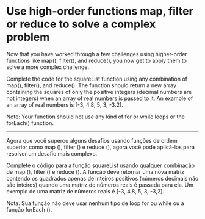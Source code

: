 # Use high-order functions map, filter or reduce to solve a complex problem

Now that you have worked through a few challenges using higher-order functions like map(), filter(), and reduce(), you now get to apply them to solve a more complex challenge.

Complete the code for the squareList function using any combination of map(), filter(), and reduce(). The function should return a new array containing the squares of only the positive integers (decimal numbers are not integers) when an array of real numbers is passed to it. An example of an array of real numbers is [-3, 4.8, 5, 3, -3.2].

Note: Your function should not use any kind of for or while loops or the forEach() function.

---

Agora que você superou alguns desafios usando funções de ordem superior como map (), filter () e reduce (), agora você pode aplicá-los para resolver um desafio mais complexo.

Complete o código para a função squareList usando qualquer combinação de map (), filter () e reduce (). A função deve retornar uma nova matriz contendo os quadrados apenas de inteiros positivos (números decimais não são inteiros) quando uma matriz de números reais é passada para ela. Um exemplo de uma matriz de números reais é [-3, 4,8, 5, 3, -3,2].

Nota: Sua função não deve usar nenhum tipo de loop for ou while ou a função forEach (). 
